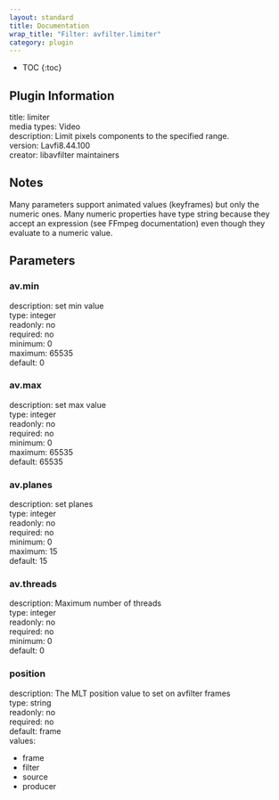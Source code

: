 ```yaml
---
layout: standard
title: Documentation
wrap_title: "Filter: avfilter.limiter"
category: plugin
---
```

* TOC
{:toc}

## Plugin Information

title: limiter  
media types:
Video  
description: Limit pixels components to the specified range.  
version: Lavfi8.44.100  
creator: libavfilter maintainers  

## Notes

Many parameters support animated values (keyframes) but only the numeric ones. Many numeric properties have type string because they accept an expression (see FFmpeg documentation) even though they evaluate to a numeric value.

## Parameters

### av.min

  
description:
set min value  
type: integer  
readonly: no  
required: no  
minimum: 0  
maximum: 65535  
default: 0  

### av.max

  
description:
set max value  
type: integer  
readonly: no  
required: no  
minimum: 0  
maximum: 65535  
default: 65535  

### av.planes

  
description:
set planes  
type: integer  
readonly: no  
required: no  
minimum: 0  
maximum: 15  
default: 15  

### av.threads

  
description:
Maximum number of threads  
type: integer  
readonly: no  
required: no  
minimum: 0  
default: 0  

### position

  
description:
The MLT position value to set on avfilter frames  
type: string  
readonly: no  
required: no  
default: frame  
values:  

* frame
* filter
* source
* producer

